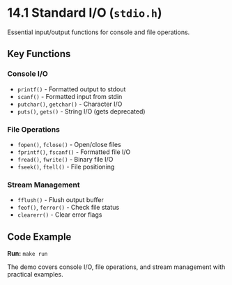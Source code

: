 # 14.1 Standard I/O (`stdio.h`)

Essential input/output functions for console and file operations.

## Key Functions

### Console I/O
- `printf()` - Formatted output to stdout
- `scanf()` - Formatted input from stdin
- `putchar()`, `getchar()` - Character I/O
- `puts()`, `gets()` - String I/O (gets deprecated)

### File Operations
- `fopen()`, `fclose()` - Open/close files
- `fprintf()`, `fscanf()` - Formatted file I/O
- `fread()`, `fwrite()` - Binary file I/O
- `fseek()`, `ftell()` - File positioning

### Stream Management
- `fflush()` - Flush output buffer
- `feof()`, `ferror()` - Check file status
- `clearerr()` - Clear error flags

## Code Example

**Run:** `make run`

The demo covers console I/O, file operations, and stream management with practical examples.
